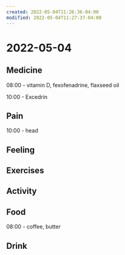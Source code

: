 ```yaml
---
created: 2022-05-04T11:26:36-04:00
modified: 2022-05-04T11:27:37-04:00
---
```


# 2022-05-04

## Medicine

08:00 - vitamin D, fexofenadrine, flaxseed oil

10:00 - Excedrin


## Pain

10:00 - head


## Feeling


## Exercises


## Activity


## Food

08:00 - coffee, butter


## Drink
